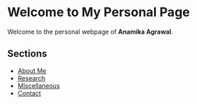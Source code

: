 # Welcome to My Personal Page

Welcome to the personal webpage of **Anamika Agrawal**.

## Sections

- [About Me](about.md)
- [Research](research.md)
- [Miscellaneous](misc.md)
- [Contact](contact.md)
